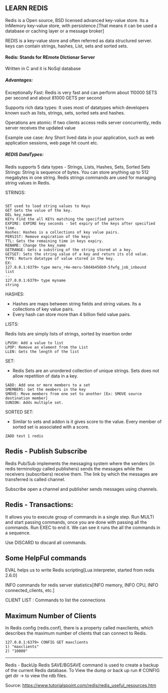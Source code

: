 ## LEARN REDIS

Redis is a Open source, BSD licensed advanced key-value store. Its a InMemory key-value store, with persistence.[That means it can be used a database or caching layer or a message broker]

REDIS is a key-value store and often referred as data structured server. keys can contain strings, hashes, List, sets and sorted sets.

#### Redis: Stands for REmote DIctionar Server

Written in C and it is NoSql database

##### Advantages:
Exceptionally Fast: Redis is very fast and can perform about 110000 SETS per second and about 81000 GETS per second

Supports rich data types: It uses most of datatypes which developers known such as lists, strings, sets, sorted sets and hashes.

Operations are atomic: If two clients access redis server concurrently, redis server receives the updated value

Example use case: Any Short lived data in your application, such as web application sessions, web page hit count etc.

##### REDIS DataTypes:
Redis supports 5 data types - Strings, Lists, Hashes, Sets, Sorted Sets
Strings: String is sequence of bytes. You can store anything up to 512 megabytes in one string. Redis strings commands are used for managing string values in Redis.

STRINGS:

```shell

SET used to load string values to Keys
GET Gets the value of the key.
DEL key_name
KEYs Find the all KEYs matching the specified pattern
EXPIRE: EXPIRE key seconds - Set expiry of the keys after specified time.
Hashes: Hashes is a collections of key value pairs.
PERSIST: Remove expiration of the keys
TTL: Gets the remaining time in keys expiry.
RENAME: Change the key_name
GETRANGE: Gets a substring of the string stored at a key.
GETSET: Sets the string value of a key and return its old value.
TYPE: Return datatype of value stored in the key.
EX:
127.0.0.1:6379> type meru_r4e-meru-58d4b456b9-5fwfg_job_inbound
list
--
127.0.0.1:6379> type myname
string

```

HASHES:
- Hashes are maps between string fields and string values. Its a collections of key value pairs.
- Every hash can store more than 4 billion field value pairs.


LISTS:

Redis lists are simply lists of strings, sorted by insertion order
```shell
LPUSH: Add a value to list
LPOP: Remove an element from the List
LLEN: Gets the length of the list
```

SET:
- Redis Sets are an unordered collection of unique strings. Sets does not allow repetition of data in a key.
```shell
SADD: Add one or more members to a set
SMEMBERS: Get the members in the key
SMOVE: Move members from one set to another [Ex: SMOVE source destination member]
SUNION: Adds multiple set.
```
SORTED SET: 
- Similar to sets and addon is it gives score to the value. Every member of sorted set is associated with a score.
```shell
ZADD test 1 redis
```

## Redis - Publish Subscribe
Redis Pub/Sub implements the messaging system where the senders (in redis terminology called publishers) sends the messages while the receivers (subscribers) receive them. The link by which the messages are transferred is called channel.

Subscribe open a channel and publisher sends messages using channels.

## Redis - Transactions:
It allows you to execute group of commands in a single step. Run MULTI and start passing commands, once you are done with passing all the commands. Run EXEC to end it. We can see it runs the all the commands in a sequence.

Use DISCARD to discard all commands.


## Some HelpFul commands
EVAL helps us to write Redis scripting[Lua interpreter, started from redis 2.6.0]

INFO commands for redis server statistics[INFO memory, INFO CPU, INFO connected_clients, etc.]

CLIENT LIST : Commands to list the connections

## Maximum Number of Clients
In Redis config (redis.conf), there is a property called maxclients, which describes the maximum number of clients that can connect to Redis.
```shell
127.0.0.1:6379> CONFIG GET maxclients
1) "maxclients"
2) "10000"
```
------------------------------------------------
Redis - BackUp
Redis SAVE/BGSAVE command is used to create a backup of the current Redis database.
To View the dump or back up run # CONFIG get dir -> to view the rdb files.

Source: https://www.tutorialspoint.com/redis/redis_useful_resources.htm
